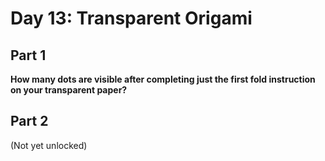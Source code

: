 # Day 13: Transparent Origami

## Part 1

**How many dots are visible after completing just the first fold instruction on your transparent paper?**

## Part 2

(Not yet unlocked)

<template-Viewer />
